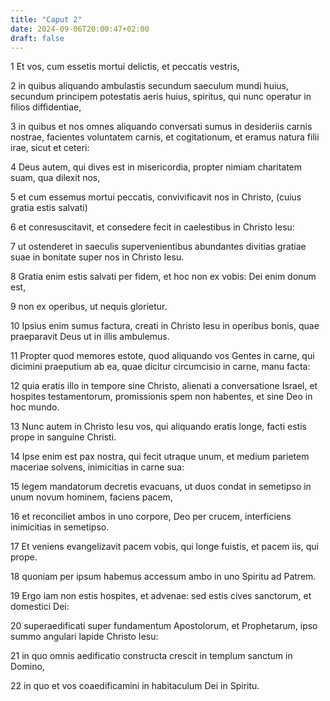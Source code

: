 ```yaml
---
title: "Caput 2"
date: 2024-09-06T20:00:47+02:00
draft: false
---
```



1 Et vos, cum essetis mortui delictis, et peccatis vestris,

2 in quibus aliquando ambulastis secundum saeculum mundi huius, secundum principem potestatis aeris huius, spiritus, qui nunc operatur in filios diffidentiae,

3 in quibus et nos omnes aliquando conversati sumus in desideriis carnis nostrae, facientes voluntatem carnis, et cogitationum, et eramus natura filii irae, sicut et ceteri:

4 Deus autem, qui dives est in misericordia, propter nimiam charitatem suam, qua dilexit nos,

5 et cum essemus mortui peccatis, convivificavit nos in Christo, (cuius gratia estis salvati)

6 et conresuscitavit, et consedere fecit in caelestibus in Christo Iesu:

7 ut ostenderet in saeculis supervenientibus abundantes divitias gratiae suae in bonitate super nos in Christo Iesu.

8 Gratia enim estis salvati per fidem, et hoc non ex vobis: Dei enim donum est,

9 non ex operibus, ut nequis glorietur.

10 Ipsius enim sumus factura, creati in Christo Iesu in operibus bonis, quae praeparavit Deus ut in illis ambulemus.

11 Propter quod memores estote, quod aliquando vos Gentes in carne, qui dicimini praeputium ab ea, quae dicitur circumcisio in carne, manu facta:

12 quia eratis illo in tempore sine Christo, alienati a conversatione Israel, et hospites testamentorum, promissionis spem non habentes, et sine Deo in hoc mundo.

13 Nunc autem in Christo Iesu vos, qui aliquando eratis longe, facti estis prope in sanguine Christi.

14 Ipse enim est pax nostra, qui fecit utraque unum, et medium parietem maceriae solvens, inimicitias in carne sua:

15 legem mandatorum decretis evacuans, ut duos condat in semetipso in unum novum hominem, faciens pacem,

16 et reconciliet ambos in uno corpore, Deo per crucem, interficiens inimicitias in semetipso.

17 Et veniens evangelizavit pacem vobis, qui longe fuistis, et pacem iis, qui prope.

18 quoniam per ipsum habemus accessum ambo in uno Spiritu ad Patrem.

19 Ergo iam non estis hospites, et advenae: sed estis cives sanctorum, et domestici Dei:

20 superaedificati super fundamentum Apostolorum, et Prophetarum, ipso summo angulari lapide Christo Iesu:

21 in quo omnis aedificatio constructa crescit in templum sanctum in Domino,

22 in quo et vos coaedificamini in habitaculum Dei in Spiritu.

